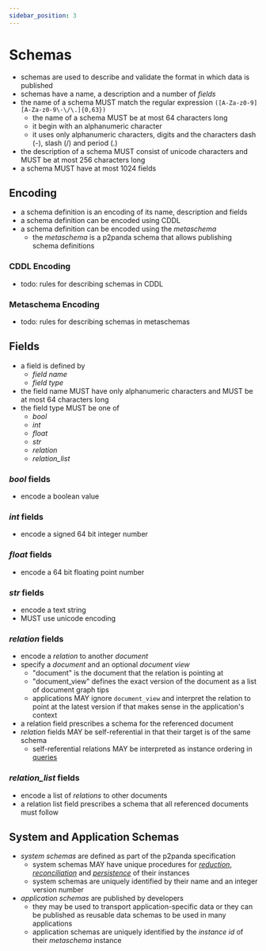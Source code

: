 ```yaml
---
sidebar_position: 3
---
```


# Schemas

- schemas are used to describe and validate the format in which data is published
- schemas have a name, a description and a number of _fields_
- the name of a schema MUST match the regular expression `([A-Za-z0-9][A-Za-z0-9\-\/\.]{0,63})`
  - the name of a schema MUST be at most 64 characters long
  - it begin with an alphanumeric character
  - it uses only alphanumeric characters, digits and the characters dash (-), slash (/) and period (.)
- the description of a schema MUST consist of unicode characters and MUST be at most 256 characters long
- a schema MUST have at most 1024 fields

## Encoding

- a schema definition is an encoding of its name, description and fields
- a schema definition can be encoded using CDDL
- a schema definition can be encoded using the _metaschema_
  - the _metaschema_ is a p2panda schema that allows publishing schema definitions

### CDDL Encoding

- todo: rules for describing schemas in CDDL

### Metaschema Encoding

- todo: rules for describing schemas in metaschemas

## Fields

- a field is defined by
  - _field name_
  - _field type_
- the field name MUST have only alphanumeric characters and MUST be at most 64 characters long
- the field type MUST be one of
  - _bool_
  - _int_
  - _float_
  - _str_
  - _relation_
  - _relation\_list_

### _bool_ fields

- encode a boolean value

### _int_ fields

- encode a signed 64 bit integer number

### _float_ fields

- encode a 64 bit floating point number

### _str_ fields

- encode a text string
- MUST use unicode encoding

### _relation_ fields

- encode a _relation_ to another _document_
- specify a _document_ and an optional _document view_
  - "document" is the document that the relation is pointing at
  - "document_view" defines the exact version of the document as a list of document graph tips
  - applications MAY ignore `document_view` and interpret the relation to point at the latest version if that makes sense in the application's context
- a relation field prescribes a schema for the referenced document
- _relation_ fields MAY be self-referential in that their target is of the same schema
  - self-referential relations MAY be interpreted as instance ordering in [queries](/docs/organising-data/queries)

### _relation\_list_ fields

- encode a list of _relations_ to other documents
- a relation list field prescribes a schema that all referenced documents must follow

## System and Application Schemas

- _system schemas_ are defined as part of the p2panda specification
  - system schemas MAY have unique procedures for [_reduction_](/docs/organising-data/reduction), [_reconciliation_](/docs/collaboration/reconciliation) and [_persistence_](/docs/organising-data/persistence) of their instances
  - system schemas are uniquely identified by their name and an integer version number
- _application schemas_ are published by developers
  - they may be used to transport application-specific data or they can be published as reusable data schemas to be used in many applications
  - application schemas are uniquely identified by the _instance id_ of their _metaschema_ instance

